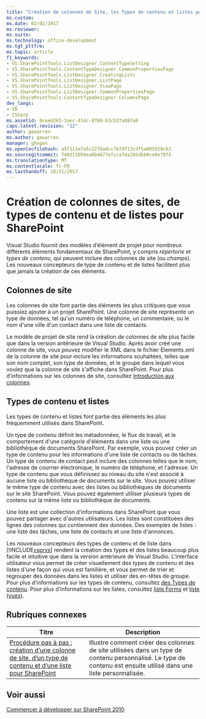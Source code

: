```yaml
---
title: "Création de colonnes de Site, les Types de contenu et listes pour SharePoint | Documents Microsoft"
ms.custom: 
ms.date: 02/02/2017
ms.reviewer: 
ms.suite: 
ms.technology: office-development
ms.tgt_pltfrm: 
ms.topic: article
f1_keywords:
- VS.SharePointTools.ListDesigner.ContentTypeSetting
- VS.SharePointTools.ContentTypeDesigner.CommonPropertiesPage
- VS.SharePointTools.ListDesigner.CreatingLists
- VS.SharePointTools.ListDesigner.ListPage
- VS.SharePointTools.ListDesigner.ViewPage
- VS.SharePointTools.ListDesigner.CommonPropertiesPage
- VS.SharePointTools.ContentTypeDesigner.ColumnsPage
dev_langs:
- VB
- CSharp
ms.assetid: 9ceed263-3aec-41dc-8708-63cb37a08fa8
caps.latest.revision: "12"
author: gewarren
ms.author: gewarren
manager: ghogen
ms.openlocfilehash: a5f111efa5c2276adcc76fdf13cdf5a805929c63
ms.sourcegitcommit: f40311056ea0b4677efcca74a285dbb0ce0e7974
ms.translationtype: MT
ms.contentlocale: fr-FR
ms.lasthandoff: 10/31/2017
---
```

# <a name="creating-site-columns-content-types-and-lists-for-sharepoint"></a>Création de colonnes de sites, de types de contenu et de listes pour SharePoint
  Visual Studio fournit des modèles d’élément de projet pour nombreux différents éléments fondamentaux de SharePoint, y compris *répertorie* et *types de contenu*, qui peuvent inclure des colonnes de site (ou  *champs*). Les nouveaux concepteurs de type de contenu et de listes facilitent plus que jamais la création de ces éléments.  
  
## <a name="site-columns"></a>Colonnes de site  
 Les colonnes de site font partie des éléments les plus critiques que vous puissiez ajouter à un projet SharePoint. Une colonne de site représente un type de données, tel qu'un numéro de téléphone, un commentaire, ou le nom d'une ville d'un contact dans une liste de contacts.  
  
 Le modèle de projet de site rend la création de colonnes de site plus facile que dans la version antérieure de Visual Studio. Après avoir créé une colonne de site, vous pouvez modifier le XML dans le fichier Elements.xml de la colonne de site pour inclure les informations souhaitées, telles que son nom complet, son type de données, et le groupe dans lequel vous voulez que la colonne de site s'affiche dans SharePoint. Pour plus d’informations sur les colonnes de site, consultez [Introduction aux colonnes](http://go.microsoft.com/fwlink/?LinkId=224996).  
  
## <a name="content-types-and-lists"></a>Types de contenu et listes  
 Les types de contenu et listes font partie des éléments les plus fréquemment utilisés dans SharePoint.  
  
 Un type de contenu définit les métadonnées, le flux de travail, et le comportement d'une catégorie d'éléments dans une liste ou une bibliothèque de documents SharePoint. Par exemple, vous pouvez créer un type de contenu pour les informations d'une liste de contacts ou de tâches. Un type de contenu de contact peut inclure des colonnes telles que le nom, l'adresse de courrier électronique, le numéro de téléphone, et l'adresse. Un type de contenu que vous définissez au niveau du site n'est associé à aucune liste ou bibliothèque de documents sur le site. Vous pouvez utiliser le même type de contenu avec des listes ou bibliothèques de documents sur le site SharePoint. Vous pouvez également utiliser plusieurs types de contenu sur la même liste ou bibliothèque de documents.  
  
 Une liste est une collection d'informations dans SharePoint que vous pouvez partager avec d'autres utilisateurs. Les listes sont constituées des lignes des colonnes qui contiennent des données. Des exemples de listes : une liste des tâches, une liste de contacts et une liste d'annonces.  
  
 Les nouveaux concepteurs des types de contenu et de liste dans [!INCLUDE[vsprvs](../sharepoint/includes/vsprvs-md.md)] rendent la création des types et des listes beaucoup plus facile et intuitive que dans la version antérieure de Visual Studio. L'interface utilisateur vous permet de créer visuellement des types de contenu et des listes d'une façon qui vous est familière, et vous permet de trier et regrouper des données dans les listes et utiliser des en-têtes de groupe. Pour plus d’informations sur les types de contenu, consultez [des Types de contenu](http://go.microsoft.com/fwlink/?LinkId=224997). Pour plus d’informations sur les listes, consultez [liste Forms](http://go.microsoft.com/fwlink/?LinkId=224998) et [liste (vues)](http://go.microsoft.com/fwlink/?LinkId=224999).  
  
## <a name="related-topics"></a>Rubriques connexes  
  
|Titre|Description|  
|-----------|-----------------|  
|[Procédure pas à pas : création d’une colonne de site, d’un type de contenu et d’une liste pour SharePoint](../sharepoint/walkthrough-create-a-site-column-content-type-and-list-for-sharepoint.md)|Illustre comment créer des colonnes de site utilisées dans un type de contenu personnalisé. Le type de contenu est ensuite utilisé dans une liste personnalisée.|  
  
## <a name="see-also"></a>Voir aussi  
 [Commencer à développer sur SharePoint 2010](http://go.microsoft.com/fwlink/?LinkId=225000)  
  
  